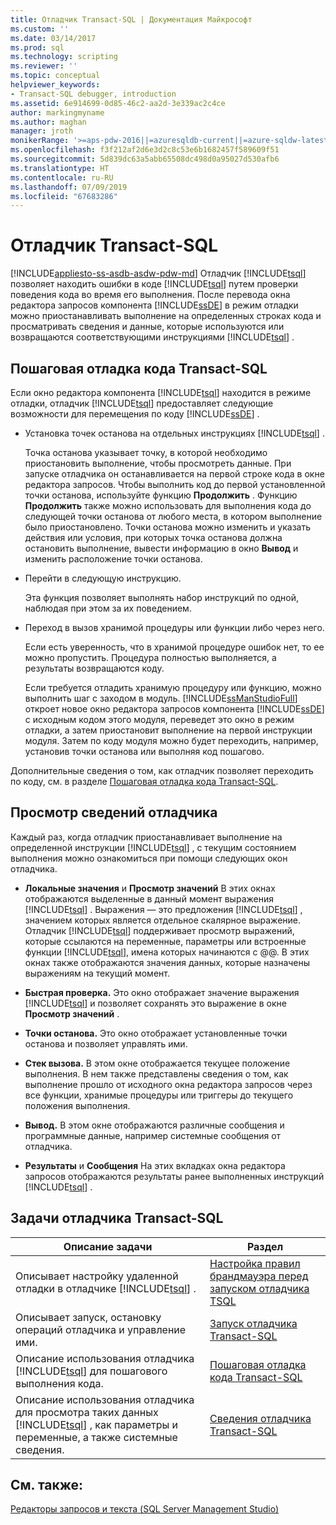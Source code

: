 ```yaml
---
title: Отладчик Transact-SQL | Документация Майкрософт
ms.custom: ''
ms.date: 03/14/2017
ms.prod: sql
ms.technology: scripting
ms.reviewer: ''
ms.topic: conceptual
helpviewer_keywords:
- Transact-SQL debugger, introduction
ms.assetid: 6e914699-0d85-46c2-aa2d-3e339ac2c4ce
author: markingmyname
ms.author: maghan
manager: jroth
monikerRange: '>=aps-pdw-2016||=azuresqldb-current||=azure-sqldw-latest||>=sql-server-2016||=sqlallproducts-allversions||>=sql-server-linux-2017||=azuresqldb-mi-current'
ms.openlocfilehash: f3f212af2d6e3d2c8c53e6b1682457f589609f51
ms.sourcegitcommit: 5d839dc63a5abb65508dc498d0a95027d530afb6
ms.translationtype: HT
ms.contentlocale: ru-RU
ms.lasthandoff: 07/09/2019
ms.locfileid: "67683286"
---
```

# <a name="transact-sql-debugger"></a>Отладчик Transact-SQL
[!INCLUDE[appliesto-ss-asdb-asdw-pdw-md](../../includes/appliesto-ss-asdb-asdw-pdw-md.md)]
  Отладчик [!INCLUDE[tsql](../../includes/tsql-md.md)] позволяет находить ошибки в коде [!INCLUDE[tsql](../../includes/tsql-md.md)] путем проверки поведения кода во время его выполнения. После перевода окна редактора запросов компонента [!INCLUDE[ssDE](../../includes/ssde-md.md)] в режим отладки можно приостанавливать выполнение на определенных строках кода и просматривать сведения и данные, которые используются или возвращаются соответствующими инструкциями [!INCLUDE[tsql](../../includes/tsql-md.md)] .  
  
## <a name="stepping-through-transact-sql-code"></a>Пошаговая отладка кода Transact-SQL  
 Если окно редактора компонента [!INCLUDE[tsql](../../includes/tsql-md.md)] находится в режиме отладки, отладчик [!INCLUDE[tsql](../../includes/tsql-md.md)] предоставляет следующие возможности для перемещения по коду [!INCLUDE[ssDE](../../includes/ssde-md.md)] .  
  
-   Установка точек останова на отдельных инструкциях [!INCLUDE[tsql](../../includes/tsql-md.md)] .  
  
     Точка останова указывает точку, в которой необходимо приостановить выполнение, чтобы просмотреть данные. При запуске отладчика он останавливается на первой строке кода в окне редактора запросов. Чтобы выполнить код до первой установленной точки останова, используйте функцию **Продолжить** . Функцию **Продолжить** также можно использовать для выполнения кода до следующей точки останова от любого места, в котором выполнение было приостановлено. Точки останова можно изменить и указать действия или условия, при которых точка останова должна остановить выполнение, вывести информацию в окно **Вывод** и изменить расположение точки останова.  
  
-   Перейти в следующую инструкцию.  
  
     Эта функция позволяет выполнять набор инструкций по одной, наблюдая при этом за их поведением.  
  
-   Переход в вызов хранимой процедуры или функции либо через него.  
  
     Если есть уверенность, что в хранимой процедуре ошибок нет, то ее можно пропустить. Процедура полностью выполняется, а результаты возвращаются коду.  
  
     Если требуется отладить хранимую процедуру или функцию, можно выполнить шаг с заходом в модуль. [!INCLUDE[ssManStudioFull](../../includes/ssmanstudiofull-md.md)] откроет новое окно редактора запросов компонента [!INCLUDE[ssDE](../../includes/ssde-md.md)] с исходным кодом этого модуля, переведет это окно в режим отладки, а затем приостановит выполнение на первой инструкции модуля. Затем по коду модуля можно будет переходить, например, установив точки останова или выполняя код пошагово.  
  
 Дополнительные сведения о том, как отладчик позволяет переходить по коду, см. в разделе [Пошаговая отладка кода Transact-SQL](../../relational-databases/scripting/step-through-transact-sql-code.md).  
  
## <a name="viewing-debugger-information"></a>Просмотр сведений отладчика  
 Каждый раз, когда отладчик приостанавливает выполнение на определенной инструкции [!INCLUDE[tsql](../../includes/tsql-md.md)] , с текущим состоянием выполнения можно ознакомиться при помощи следующих окон отладчика.  
  
-   **Локальные значения** и **Просмотр значений** В этих окнах отображаются выделенные в данный момент выражения [!INCLUDE[tsql](../../includes/tsql-md.md)] . Выражения — это предложения [!INCLUDE[tsql](../../includes/tsql-md.md)] , значением которых является отдельное скалярное выражение. Отладчик [!INCLUDE[tsql](../../includes/tsql-md.md)] поддерживает просмотр выражений, которые ссылаются на переменные, параметры или встроенные функции [!INCLUDE[tsql](../../includes/tsql-md.md)], имена которых начинаются с @@. В этих окнах также отображаются значения данных, которые назначены выражениям на текущий момент.  
  
-   **Быстрая проверка.** Это окно отображает значение выражения [!INCLUDE[tsql](../../includes/tsql-md.md)] и позволяет сохранять это выражение в окне **Просмотр значений** .  
  
-   **Точки останова.** Это окно отображает установленные точки останова и позволяет управлять ими.  
  
-   **Стек вызова.** В этом окне отображается текущее положение выполнения. В нем также представлены сведения о том, как выполнение прошло от исходного окна редактора запросов через все функции, хранимые процедуры или триггеры до текущего положения выполнения.  
  
-   **Вывод.** В этом окне отображаются различные сообщения и программные данные, например системные сообщения от отладчика.  
  
-   **Результаты** и **Сообщения** На этих вкладках окна редактора запросов отображаются результаты ранее выполненных инструкций [!INCLUDE[tsql](../../includes/tsql-md.md)] .  
  
## <a name="transact-sql-debugger-tasks"></a>Задачи отладчика Transact-SQL  
  
|Описание задачи|Раздел|  
|----------------------|-----------|  
|Описывает настройку удаленной отладки в отладчике [!INCLUDE[tsql](../../includes/tsql-md.md)] .|[Настройка правил брандмауэра перед запуском отладчика TSQL](../../relational-databases/scripting/configure-firewall-rules-before-running-the-tsql-debugger.md)|  
|Описывает запуск, остановку операций отладчика и управление ими.|[Запуск отладчика Transact-SQL](../../relational-databases/scripting/run-the-transact-sql-debugger.md)|  
|Описание использования отладчика [!INCLUDE[tsql](../../includes/tsql-md.md)] для пошагового выполнения кода.|[Пошаговая отладка кода Transact-SQL](../../relational-databases/scripting/step-through-transact-sql-code.md)|  
|Описание использования отладчика для просмотра таких данных [!INCLUDE[tsql](../../includes/tsql-md.md)] , как параметры и переменные, а также системные сведения.|[Сведения отладчика Transact-SQL](../../relational-databases/scripting/transact-sql-debugger-information.md)|  
  
## <a name="see-also"></a>См. также:  
 [Редакторы запросов и текста (SQL Server Management Studio)](../../relational-databases/scripting/query-and-text-editors-sql-server-management-studio.md)  
  
  
